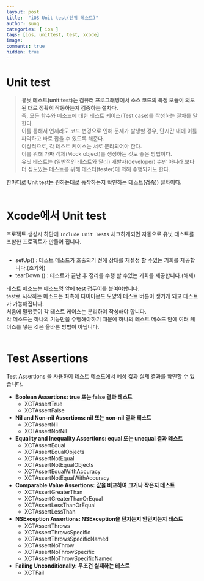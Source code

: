 ```yaml
---
layout: post
title:  "iOS Unit test(단위 테스트)"
author: sung
categories: [ ios ]
tags: [ios, unittest, test, xcode]
image: 
comments: true
hidden: true
---
```

# Unit test
>**유닛 테스트(unit test)는 컴퓨터 프로그래밍에서 소스 코드의 특정 모듈이 의도된 대로 정확히 작동하는지 검증하는 절차다.**  
즉, 모든 함수와 메소드에 대한 테스트 케이스(Test case)를 작성하는 절차를 말한다.  
이를 통해서 언제라도 코드 변경으로 인해 문제가 발생할 경우, 단시간 내에 이를 파악하고 바로 잡을 수 있도록 해준다.  
이상적으로, 각 테스트 케이스는 서로 분리되어야 한다.  
이를 위해 가짜 객체(Mock object)를 생성하는 것도 좋은 방법이다.  
유닛 테스트는 (일반적인 테스트와 달리) 개발자(developer) 뿐만 아니라 보다 더 심도있는 테스트를 위해 테스터(tester)에 의해 수행되기도 한다.

한마디로 Unit test는 원하는대로 동작하는지 확인하는 테스트(검증)) 절차이다.  
</br>

# Xcode에서 Unit test
프로젝트 생성시 하단에 `Include Unit Tests` 체크하게되면 자동으로 유닛 테스트를 포함한 프로젝트가 만들어 집니다.  
```Swift
```
- setUp() : 테스트 메소드가 호출되기 전에 상태를 재설정 할 수있는 기회를 제공합니다.(초기화)
- tearDown () : 테스트가 끝난 후 정리를 수행 할 수있는 기회를 제공합니다.(해제)

테스트 메소드는 메소드명 앞에 test 접두어를 붙여야합니다.  
test로 시작하는 메소드는 좌측에 다이아몬드 모양의 테스트 버튼이 생기게 되고 테스트가 가능해집니다.   
처음에 말했듯이 각 테스트 케이스는 분리하여 작성해야 합니다.  
각 메소드는 하나의 기능만을 수행해야하기 때문에 하나의 테스트 메소드 안에 여러 케이스를 넣는 것은 올바른 방법이 아닙니다.  
</br>

# Test Assertions
Test Assertions 을 사용하여 테스트 메소드에서 예상 값과 실제 결과를 확인할 수 있습니다.
- **Boolean Assertions: true 또는 false 결과 테스트**
  - XCTAssertTrue
  - XCTAssertFalse
- **Nil and Non-nil Assertions: nil 또는 non-nil 결과 테스트** 
  - XCTAssertNil
  - XCTAssertNotNil 
- **Equality and Inequality Assertions: equal 또는 unequal 결과 테스트**
  - XCTAssertEqual
  - XCTAssertEqualObjects
  - XCTAssertNotEqual
  - XCTAssertNotEqualObjects
  - XCTAssertEqualWithAccuracy
  - XCTAssertNotEqualWithAccuracy
- **Comparable Value Assertions: 값을 비교하여 크거나 작은지 테스트**
  - XCTAssertGreaterThan
  - XCTAssertGreaterThanOrEqual
  - XCTAssertLessThanOrEqual
  - XCTAssertLessThan
- **NSException Assertions: NSException을 던지는지 안던지는지 테스트**  
  - XCTAssertThrows
  - XCTAssertThrowsSpecific
  - XCTAssertThrowsSpecificNamed
  - XCTAssertNoThrow
  - XCTAssertNoThrowSpecific
  - XCTAssertNoThrowSpecificNamed
- **Failing Unconditionally: 무조건 실패하는 테스트**  
  - XCTFail